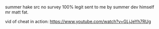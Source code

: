 summer hake src no survey 100% legit sent to me by summer dev himself mr matt fat.

vid of cheat in action: https://www.youtube.com/watch?v=GLjJeYh7RUg
